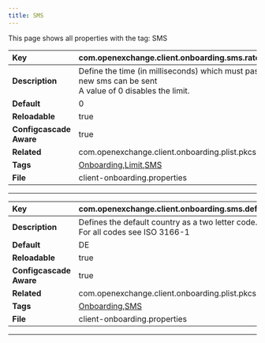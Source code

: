 ```yaml
---
title: SMS
---
```


This page shows all properties with the tag: SMS

| __Key__ | com.openexchange.client.onboarding.sms.ratelimit |
|:----------------|:--------|
| __Description__ | Define the time (in milliseconds) which must pass by before a new sms can be sent<br>A value of 0 disables the limit.<br> |
| __Default__ | 0 |
| __Reloadable__ | true |
| __Configcascade Aware__ | true |
| __Related__ | com.openexchange.client.onboarding.plist.pkcs12store.filename |
| __Tags__ | <a href="https://documentation.open-xchange.com/latest/middleware/configuration/tags/Onboarding.html">Onboarding</a>,<a href="https://documentation.open-xchange.com/latest/middleware/configuration/tags/Limit.html">Limit</a>,<a href="https://documentation.open-xchange.com/latest/middleware/configuration/tags/SMS.html">SMS</a> |
| __File__ | client-onboarding.properties |

---
| __Key__ | com.openexchange.client.onboarding.sms.defaultCountry |
|:----------------|:--------|
| __Description__ | Defines the default country as a two letter code.<br>For all codes see ISO 3166-1<br> |
| __Default__ | DE |
| __Reloadable__ | true |
| __Configcascade Aware__ | true |
| __Related__ | com.openexchange.client.onboarding.plist.pkcs12store.filename |
| __Tags__ | <a href="https://documentation.open-xchange.com/latest/middleware/configuration/tags/Onboarding.html">Onboarding</a>,<a href="https://documentation.open-xchange.com/latest/middleware/configuration/tags/SMS.html">SMS</a> |
| __File__ | client-onboarding.properties |

---
